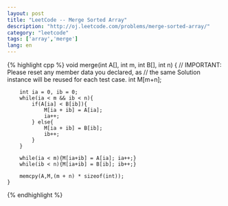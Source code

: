 ```yaml
---
layout: post
title: "LeetCode -- Merge Sorted Array"
description: "http://oj.leetcode.com/problems/merge-sorted-array/"
category: "leetcode"
tags: ['array','merge']
lang: en
---
```


{% highlight cpp %}
    void merge(int A[], int m, int B[], int n) {
        // IMPORTANT: Please reset any member data you declared, as
        // the same Solution instance will be reused for each test case.
        int M[m+n];
        
        int ia = 0, ib = 0;
        while(ia < m && ib < n){
            if(A[ia] < B[ib]){
                M[ia + ib] = A[ia];
                ia++;
            } else{
                M[ia + ib] = B[ib];
                ib++;
            }
        }
        
        while(ia < m){M[ia+ib] = A[ia]; ia++;}
        while(ib < n){M[ia+ib] = B[ib]; ib++;}
        
        memcpy(A,M,(m + n) * sizeof(int));
    }
{% endhighlight %}
